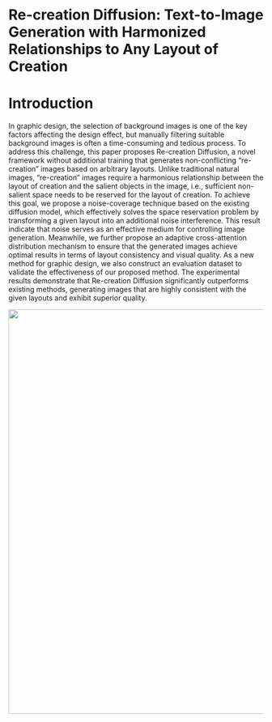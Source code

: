 # Re-creation Diffusion: Text-to-Image Generation with Harmonized Relationships to Any Layout of Creation

# Introduction
In graphic design, the selection of background images is one of the key factors affecting the design effect, but manually filtering suitable background images is often a time-consuming and tedious process. To address this challenge, this paper proposes Re-creation Diffusion, a novel framework without additional training that generates non-conflicting “re-creation” images based on arbitrary layouts. Unlike traditional natural images, “re-creation” images require a harmonious relationship between the layout of creation and the salient objects in the image, i.e., sufficient non-salient space needs to be reserved for the layout of creation. To achieve this goal, we propose a noise-coverage technique based on the existing diffusion model, which effectively solves the space reservation problem by transforming a given layout into an additional noise interference. This result indicate that noise serves as an effective medium for controlling image generation. Meanwhile, we further propose an adaptive cross-attention distribution mechanism to ensure that the generated images achieve optimal results in terms of layout consistency and visual quality. As a new method for graphic design, we also construct an evaluation dataset to validate the effectiveness of our proposed method. The experimental results demonstrate that Re-creation Diffusion significantly outperforms existing methods, generating images that are highly consistent with the given layouts and exhibit superior quality.

<img src="/pic/castle.png" width="800px">
